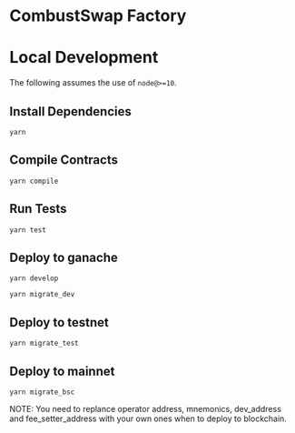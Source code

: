 # CombustSwap Factory

# Local Development

The following assumes the use of `node@>=10`.

## Install Dependencies

`yarn`

## Compile Contracts

`yarn compile`

## Run Tests

`yarn test`

## Deploy to ganache

`yarn develop`

`yarn migrate_dev`

## Deploy to testnet

`yarn migrate_test`

## Deploy to mainnet

`yarn migrate_bsc`

NOTE: You need to replance operator address, mnemonics, dev_address and fee_setter_address with your own ones when to deploy to blockchain.